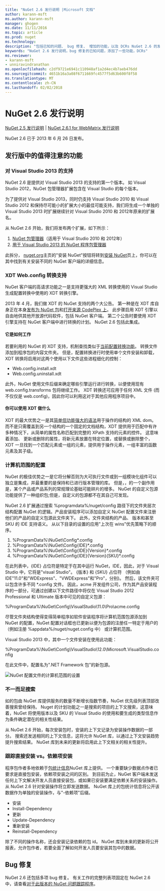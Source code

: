 ```yaml
---
title: "NuGet 2.6 发行说明 |Microsoft 文档"
author: karann-msft
ms.author: karann-msft
manager: ghogen
ms.date: 11/11/2016
ms.topic: article
ms.prod: nuget
ms.technology: 
description: "包括已知的问题、 bug 修复、 增加的功能，以及 DCRs NuGet 2.6 的发行说明。"
keywords: "NuGet 2.6 发行说明，bug 修复的已知问题，添加了一些功能，DCRs"
ms.reviewer:
- karann-msft
- unniravindranathan
ms.openlocfilehash: c2df9721e6941c110948af1a2d4ec4b7aeb476dd
ms.sourcegitcommit: 4651b16a3a08f6711669fc4577f5d63b600f8f58
ms.translationtype: MT
ms.contentlocale: zh-CN
ms.lasthandoff: 02/02/2018
---
```

# <a name="nuget-26-release-notes"></a>NuGet 2.6 发行说明

[NuGet 2.5 发行说明](../release-notes/nuget-2.5.md) | [NuGet 2.6.1 for WebMatrix 发行说明](../release-notes/nuget-2.6.1-for-webmatrix.md)

NuGet 2.6 已于 2013 年 6 月 26 日发布。

## <a name="notable-features-in-the-release"></a>发行版中的值得注意的功能

### <a name="support-for-visual-studio-2013"></a>对 Visual Studio 2013 的支持

NuGet 2.6 是提供对 Visual Studio 2013 的支持的第一个版本。 如 Visual Studio 2012，NuGet 包管理器扩展包含在 Visual Studio 的每个版本。

为了提供对 Visual Studio 2013，同时仍支持 Visual Studio 2010 和 Visual Studio 2012 和保持尽可能小的扩展大小的最佳可能支持，我们将生成一个单独的 Visual Studio 2013 时扩展继续针对 Visual Studio 2010 和 2012年原来的扩展名。

从 NuGet 2.6 开始，我们将发布两个扩展，如下所示：

1. [NuGet 包管理器](https://marketplace.visualstudio.com/items?itemName=NuGetTeam.NuGetPackageManager)（适用于 Visual Studio 2010 和 2012年）
1. [用于 Visual Studio 2013 的 NuGet 程序包管理器](https://marketplace.visualstudio.com/items?itemName=NuGetTeam.NuGetPackageManagerforVisualStudio2013)

此拆分， [nuget.org](https://nuget.org)主页的"安装 NuGet"按钮将转到[安装 NuGet](../install-nuget-client-tools.md)页上，你可以在其中找到有关安装不同的 NuGet 客户端的详细信息。

<a name="xdt"></a>

### <a name="xdt-webconfig-transformation-support"></a>XDT Web.config 转换支持

NuGet 客户端的高请求功能之一是支持更强大的 XML 转换使用的 Visual Studio 生成配置转换中使用的 XDT 转换引擎。

2013 年 4 月，我们做 XDT 的 NuGet 支持的两个大公告。 第一种是在 XDT 库自身正在本身[发布为 NuGet 包](https://nuget.org/packages/Microsoft.Web.Xdt)和[打开来源 CodePlex 上](http://xdt.codeplex.com/)。 此步骤启用 XDT 引擎以自由地供其他开放源代码软件，包括 NuGet 客户端。 第二个公告时要使用 XDT 引擎支持在 NuGet 客户端中进行转换的计划。 NuGet 2.6 包括此集成。

#### <a name="how-it-works"></a>它是如何工作

若要利用的 NuGet 的 XDT 支持，机制查找类似于[当前配置转换功能](../create-packages/source-and-config-file-transformations.md)。
转换文件添加到程序包的内容文件夹。 但是，配置转换进行时使用单个文件安装和卸载，XDT 转换将启用对这两个使用以下文件这些进程细化的控制：

- Web.config.install.xdt
- Web.config.uninstall.xdt

此外，NuGet 使用文件后缀来确定哪些引擎运行进行转换，以便使用现有 web.config.transforms 包将继续工作。 XDT 转换还可应用于任何 XML 文件 (而不仅仅是 web.config)，因此你可以利用这对于其他应用程序项目中。

#### <a name="what-you-can-do-with-xdt"></a>你可以使用 XDT 做什么

XDT 的最大优势之一是其[简单但功能强大的语法](http://msdn.microsoft.com/library/dd465326.aspx)用于操作的结构的 XML dom。 而不是只需覆盖到另一个结构的一个固定的文档结构，XDT 提供用于匹配中有许多种情况下，从简单的属性名称匹配到完整的 XPath 支持的元素的控件。 这意味着添加、 更新或删除的属性，将新元素放置在特定位置，或替换或删除整个，XDT 一旦找到一个匹配元素或一组的元素，提供用于操作元素，一组丰富的函数元素及其子级。

### <a name="machine-wide-configuration"></a>计算机范围的配置

NuGet 的极佳优势之一是它将分解否则为大可执行文件或到一组模块化组件可以独立是集成，并最重要的是保持和已进行版本管理的库。 但是，，的一个副作用是，某个产品或产品系列的常规理论基础可能碎片的增多。
NuGet 的自定义包源功能提供了一种组织包;但是，自定义的包源都不在其自己可发现。

NuGet 2.6 扩展通过搜索 %programdata%/nuget/config 路径下的文件夹层次结构配置 NuGet 的逻辑。产品安装程序可以添加自定义 NuGet 配置文件来注册他们的产品的自定义包源此文件夹下。 此外，文件夹结构的产品、 版本和甚至 SKU 的 IDE 支持语义。 从以下目录的设置的应用"上次在 wins"优先策略下的顺序。

1. %ProgramData%\NuGet\Config\*.config
2. %ProgramData%\NuGet\Config\{IDE}\*.config
3. %ProgramData%\NuGet\Config\{IDE}\{Version}\*.config
4. %ProgramData%\NuGet\Config\{IDE}\{Version}\{SKU}\*.config

在此列表中，{IDE} 占位符是特定于在其中运行 NuGet，IDE，因此，对于 Visual Studio 中，它将是"visual Studio"。 {版本} 和 {SKU} 占位符 （例如由 IDE"11.0"和"WDExpress"、"VWDExpress"和"Pro"，分别)。 然后，该文件夹可以包含许多不同 *.config 文件。
因此，acme 开发组件公司，作为其产品安装程序的一部分，可通过创建以下文件路径中将仅在 Visual Studio 2012 Professional 和 Ultimate 版本中可见的自定义包源：

%ProgramData%\NuGet\Config\VisualStudio\11.0\Pro\acme.config

尽管文件夹结构使得变得简单程序如软件安装程序将计算机范围包源添加到 NuGet 的配置，NuGet 配置对话框也已更新以便为包源的注册任一特定于用户的 （例如注册 %appdata%/nuget/nuget.config 中） 或计算机范围。

Visual Studio 2013 中，其中一个文件安装在使用此功能：

%ProgramData%\NuGet\Config\VisualStudio\12.0\Microsoft.VisualStudio.config

在此文件中，配置名为".NET Framework 包"的新包源。

![NuGet 配置文件的计算机范围的设置](./media/NuGet-Config-File-Machine-Wide.png)

### <a name="contextualizing-search"></a>不一而足搜索

如的包由 NuGet 库提供服务的数量不断增长指数节奏，NuGet 优先级列表顶部改善搜索曾经保持。 Nuget 的计划功能之一是搜索的项目的上下文搜索，这意味着，NuGet 将使用版本以及 SKU 的 Visual Studio 的使用和要生成的类型信息作为条件确定潜在的相关性结果。

从 NuGet 2.6 开始，每次安装包时，安装的上下文记录为安装操作数据的一部分。  搜索还发送相同的上下文信息，这将允许 NuGet 库，以通过上下文安装趋势提升搜索结果。  NuGet 库到未来的更新将启用此上下文相关的相关性提升。

### <a name="tracking-direct-installs-vs-dependency-installs"></a>跟踪直接安装 vs。依赖项安装

程序包作者多地依赖于[包统计信息](http://blog.nuget.org/20130226/Introducing-Package-Statistics.html)NuGet 库上提供。  一个重要缺少数据点作者已要求是直接包安装，依赖项安装之间的区别。  到目前为止，NuGet 客户端未发送任何上下文解决开发人员直接安装包，或如果已安装要满足依赖关系的安装操作。
从 NuGet 2.6 针对安装操作将立即发送数据。  NuGet 库上的包统计信息将公开该数据作为单独的安装操作，与"-依赖项"后缀。

* 安装
* Install-Dependency
* 更新
* Update-Dependency
* 重新安装
* Reinstall-Dependency

除了不同的操作名称，还会安装记录依赖的包 id。  NuGet 库到未来的更新将公开报表，允许包作者，若要全面了解如何开发人员要安装其包中的数据。

## <a name="bug-fixes"></a>Bug 修复

NuGet 2.6 还包括多项 bug 修复。 有关工作的完整列表项固定在 NuGet 2.6 中，请查看[对于此版本的 NuGet 问题跟踪程序](https://nuget.codeplex.com/workitem/list/advanced?keyword=&status=Closed&type=All&priority=All&release=NuGet%202.6&assignedTo=All&component=All&sortField=LastUpdatedDate&sortDirection=Descending&page=0&reasonClosed=All)。